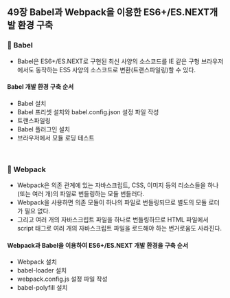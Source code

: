 ## 49장 Babel과 Webpack을 이용한 ES6+/ES.NEXT개발 환경 구축

### 📌 Babel
- Babel은 ES6+/ES.NEXT로 구현된 최신 사양의 소스코드를 IE 같은 구형 브라우저에서도 동작하는 ES5 사양의 소스코드로 변환(트랜스파일링)할 수 있다.

#### Babel 개발 환경 구축 순서
- Babel 설치
- Babel 프리셋 설치와 babel.config.json 설정 파일 작성
- 트랜스파일링
- Babel 플러그인 설치
- 브라우저에서 모듈 로딩 테스트
<br>

### 📌 Webpack
- Webpack은 의존 관계에 있는 자바스크립트, CSS, 이미지 등의 리소스들을 하나(또는 여러 개)의 파일로 번들링하는 모듈 번들러다.
- Webpack을 사용하면 의존 모듈이 하나의 파일로 번들링되므로 별도의 모듈 로더가 필요 없다.
- 그리고 여러 개의 자바스크립트 파일을 하나로 번들링하므로 HTML 파일에서 script 태그로 여러 개의 자바스크립트 파일을 로드해야 하는 번거로움도 사라진다. 

#### Webpack과 Babel을 이용하여 ES6+/ES.NEXT 개발 환경을 구축 순서
- Webpack 설치
- babel-loader 설치
- webpack.config.js 설정 파일 작성
- babel-polyfill 설치
